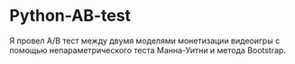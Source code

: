 # Python-AB-test
Я провел A/B тест между двумя моделями монетизации видеоигры с помощью непараметрического теста Манна-Уитни и метода Bootstrap.

